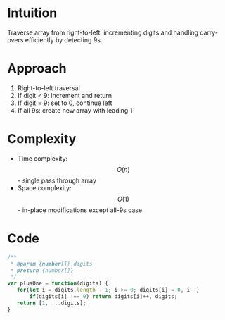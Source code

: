 # Intuition
Traverse array from right-to-left, incrementing digits and handling carry-overs efficiently by detecting 9s.

# Approach
1. Right-to-left traversal
2. If digit < 9: increment and return
3. If digit = 9: set to 0, continue left
4. If all 9s: create new array with leading 1

# Complexity
- Time complexity: $$O(n)$$ - single pass through array
- Space complexity: $$O(1)$$ - in-place modifications except all-9s case

# Code
```javascript []
/**
 * @param {number[]} digits
 * @return {number[]}
 */
var plusOne = function(digits) {
   for(let i = digits.length - 1; i >= 0; digits[i] = 0, i--)
       if(digits[i] !== 9) return digits[i]++, digits;
   return [1, ...digits];
}
```